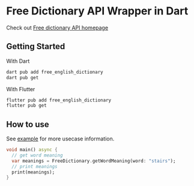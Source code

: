# Free Dictionary API Wrapper in Dart

Check out
[Free dictionary API homepage](https://dictionaryapi.dev/)

## Getting Started

With Dart
```bash
dart pub add free_english_dictionary
dart pub get
```

With Flutter
```bash
flutter pub add free_english_dictionary
flutter pub get
```


## How to use

See [example](https://github.com/haybankz/free_english_dictionary/blob/main/example/free_english_dictionary_example.dart) for more usecase information.

```dart
void main() async {
  // get word meaning
  var meanings = FreeDictionary.getWordMeaning(word: "stairs");
  // print meanings
  print(meanings);
}
```
